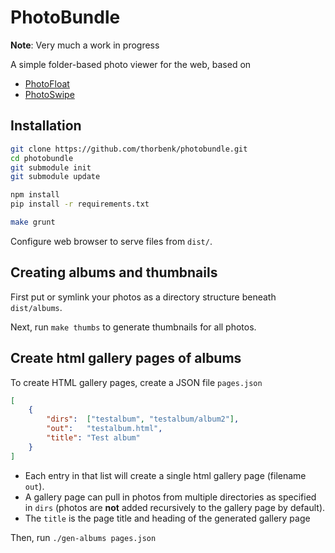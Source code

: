 # PhotoBundle

**Note**: Very much a work in progress

A simple folder-based photo viewer for the web,
based on
- [PhotoFloat](http://git.zx2c4.com/PhotoFloat/about/)
- [PhotoSwipe](http://photoswipe.com/)

## Installation

```bash
git clone https://github.com/thorbenk/photobundle.git
cd photobundle
git submodule init
git submodule update

npm install
pip install -r requirements.txt

make grunt
```
Configure web browser to serve files from `dist/`.

## Creating albums and thumbnails

First put or symlink your photos as a directory structure beneath `dist/albums`.

Next, run `make thumbs` to generate thumbnails for all photos.

## Create html gallery pages of albums

To create HTML gallery pages, create a JSON file `pages.json`

```json
[
    { 
        "dirs":  ["testalbum", "testalbum/album2"],
        "out":   "testalbum.html",
        "title": "Test album"
    }
]
```

- Each entry in that list will create a single html gallery page
  (filename `out`).
- A gallery page can pull in photos from multiple 
  directories as specified in `dirs` (photos are **not** added recursively
  to the gallery page by default).
- The `title` is the page title and heading of the generated gallery page

Then, run `./gen-albums pages.json`